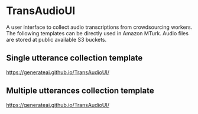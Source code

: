 # TransAudioUI
A user interface to collect audio transcriptions from crowdsourcing workers. <br />
The following templates can be directly used in Amazon MTurk. Audio files are stored at public available S3 buckets. 

## Single utterance collection template
https://generateai.github.io/TransAudioUI/

## Multiple utterances collection template
https://generateai.github.io/TransAudioUI/
